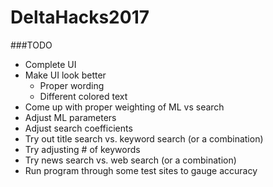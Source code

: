 # DeltaHacks2017

###TODO
- Complete UI
- Make UI look better
  - Proper wording
  - Different colored text
- Come up with proper weighting of ML vs search
- Adjust ML parameters
- Adjust search coefficients
- Try out title search vs. keyword search (or a combination)
- Try adjusting # of keywords
- Try news search vs. web search (or a combination)
- Run program through some test sites to gauge accuracy
